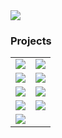 <a href="https://github.com/YvesCheung">
    <img src="https://github-readme-stats.vercel.app/api?username=YvesCheung&count_private=true&include_all_commits=true&layout=compact&theme=great-gatsby"/>
</a>

<h3>
Projects
</h3>

<table>
    <tr>
        <td>
            <a href="https://github.com/YvesCheung/KChess">
                <img src="https://github-readme-stats.vercel.app/api/pin/?username=YvesCheung&repo=KChess&theme=slateorange"/>
            </a>
        </td>
        <td>
            <a href="https://github.com/YvesCheung/RollingText">
                <img src="https://github-readme-stats.vercel.app/api/pin/?username=YvesCheung&repo=RollingText&theme=slateorange"/>
            </a>
        </td>
    </tr>
    <tr>
        <td>
            <a href="https://github.com/YvesCheung/SlidableLayout">
                <img src="https://github-readme-stats.vercel.app/api/pin/?username=YvesCheung&repo=SlidableLayout&theme=slateorange"/>
            </a>
        </td>
        <td>
            <a href="https://github.com/YvesCheung/EmojiReader">
                <img src="https://github-readme-stats.vercel.app/api/pin/?username=YvesCheung&repo=EmojiReader&theme=slateorange"/>
            </a>
        </td>
    </tr>
    <tr>
        <td>
            <a href="https://github.com/YvesCheung/TouchEventBus">
                <img src="https://github-readme-stats.vercel.app/api/pin/?username=YvesCheung&repo=TouchEventBus&theme=slateorange"/>
            </a>
        </td>
        <td>
            <a href="https://github.com/YvesCheung/PageStatusTransformer">
                <img src="https://github-readme-stats.vercel.app/api/pin/?username=YvesCheung&repo=PageStatusTransformer&theme=slateorange"/>
            </a>
        </td>
    </tr>
    <tr>
        <td>
            <a href="https://github.com/YvesCheung/SVGAGlidePlugin">
                <img src="https://github-readme-stats.vercel.app/api/pin/?username=YvesCheung&repo=SVGAGlidePlugin&theme=slateorange"/>
            </a>
        </td>
        <td>
            <a href="https://github.com/YvesCheung/LiveDataToRxJava">
                <img src="https://github-readme-stats.vercel.app/api/pin/?username=YvesCheung&repo=LiveDataToRxJava&theme=slateorange"/>
            </a>
        </td>
    </tr>
    <tr>
        <td>
            <a href="https://github.com/YvesCheung/Whisper">
                <img src="https://github-readme-stats.vercel.app/api/pin/?username=YvesCheung&repo=Whisper&theme=slateorange"/>
            </a>
        </td>
    </tr>
</table>


